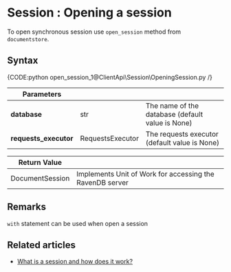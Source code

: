 ﻿# Session : Opening a session

To open synchronous session use `open_session` method from `documentstore`.

## Syntax

{CODE:python open_session_1@ClientApi\Session\OpeningSession.py /}

| Parameters | | |
| ------------- | ------------- | ----- |
| **database** | str | The name of the database (default value is None)|
| **requests_executor** | RequestsExecutor | The requests executor (default value is None)|

| Return Value | |
| ------------- | ----- |
| DocumentSession | Implements Unit of Work for accessing the RavenDB server |


## Remarks

`with` statement can be used when open a session 

## Related articles

- [What is a session and how does it work?](./what-is-a-session-and-how-does-it-work)  
